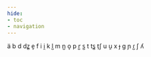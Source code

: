 ```yaml
---
hide:
- toc
- navigation
---
```

ä
b
d
dz̻
e̞
f
i
i̯
k
l̺
m
n̺
o̞
p
r̺
s̺
t
ts̻
t̠ʃ
u
u̯
x
ɟ
ɡ
ɲ
ɾ̺
ʃ
ʎ
